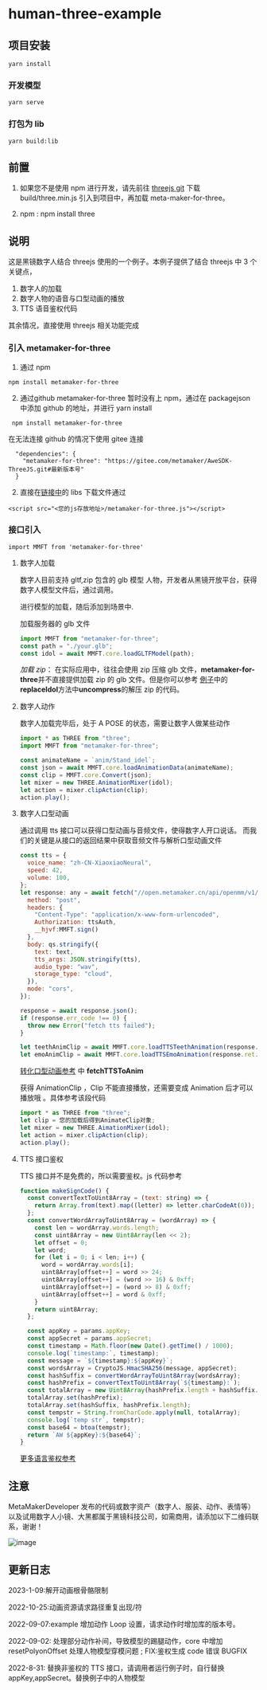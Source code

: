 # human-three-example

## 项目安装

```
yarn install
```

### 开发模型

```
yarn serve
```

### 打包为 lib

```
yarn build:lib
```

## 前置

1. 如果您不是使用 npm 进行开发，请先前往 [threejs git](https://github.com/mrdoob/three.js) 下载 build/three.min.js 引入到项目中，再加载 meta-maker-for-three。

2. npm : npm install three

## 说明

这是黑镜数字人结合 threejs 使用的一个例子。本例子提供了结合 threejs 中 3 个关键点，

1. 数字人的加载
2. 数字人物的语音与口型动画的播放
3. TTS 语音鉴权代码

其余情况，直接使用 threejs 相关功能完成

### 引入 metamaker-for-three

1. 通过 npm

```
npm install metamaker-for-three
```

2. 通过github
metamaker-for-three 暂时没有上 npm，通过在 packagejson 中添加 github 的地址，并进行 yarn install

```
 npm install metamaker-for-three 
```

在无法连接 github 的情况下使用 gitee 连接

```
  "dependencies": {
    "metamaker-for-three": "https://gitee.com/metamaker/AweSDK-ThreeJS.git#最新版本号"
  }
```

2.  直接在[链接中](https://github.com/MetaMakerDeveloper/AweSDK-ThreeJS)的 libs 下载文件通过

```
<script src="<您的js存放地址>/metamaker-for-three.js"></script>
```

### 接口引入

```
import MMFT from 'metamaker-for-three'
```

1. 数字人加载

   数字人目前支持 gltf,zip 包含的 glb 模型 人物，开发者从黑镜开放平台，获得数字人模型文件后，通过调用。

   进行模型的加载，随后添加到场景中.

   加载服务器的 glb 文件

   ```js
   import MMFT from "metamaker-for-three";
   const path = "./your.glb";
   const idol = await MMFT.core.loadGLTFModel(path);
   ```

   _加载 zip_： 在实际应用中，往往会使用 zip 压缩 glb 文件，**metamaker-for-three**并不直接提供加载 zip 的 glb 文件。但是你可以参考 [例子](./examples/example.ts)中的 **replaceIdol**方法中**uncompress**的解压 zip 的代码。

2. 数字人动作

   数字人加载完毕后，处于 A POSE 的状态，需要让数字人做某些动作

   ```js
   import * as THREE from "three";
   import MMFT from "metamaker-for-three";

   const animateName = `anim/Stand_idel`;
   const json = await MMFT.core.loadAnimationData(animateName);
   const clip = MMFT.core.Convert(json);
   let mixer = new THREE.AnimationMixer(idol);
   let action = mixer.clipAction(clip);
   action.play();
   ```

3. 数字人口型动画

   通过调用 tts 接口可以获得口型动画与音频文件，使得数字人开口说话。 而我们的关键是从接口的返回结果中获取音频文件与解析口型动画文件

   ```js
   const tts = {
     voice_name: "zh-CN-XiaoxiaoNeural",
     speed: 42,
     volume: 100,
   };
   let response: any = await fetch("//open.metamaker.cn/api/openmm/v1/text_to_anim", {
     method: "post",
     headers: {
       "Content-Type": "application/x-www-form-urlencoded",
       Authorization: ttsAuth,
       __hjvf:MMFT.sign()
     },
     body: qs.stringify({
       text: text,
       tts_args: JSON.stringify(tts),
       audio_type: "wav",
       storage_type: "cloud",
     }),
     mode: "cors",
   });

   response = await response.json();
   if (response.err_code !== 0) {
     throw new Error("fetch tts failed");
   }

   let teethAnimClip = await MMFT.core.loadTTSTeethAnimation(response.ret.teeth_anim);
   let emoAnimClip = await MMFT.core.loadTTSEmoAnimation(response.ret.expression_anim);
   ```

   [转化口型动画参考](./examples/example.ts) 中 **fetchTTSToAnim**

   获得 AnimationClip ，Clip 不能直接播放，还需要变成 Animation 后才可以播放哦 。具体参考该段代码

   ```js
   import * as THREE from "three";
   let clip = 您的加载后得到AnimateClip对象;
   let mixer = new THREE.AimationMixer(idol);
   let action = mixer.clipAction(clip);
   action.play();
   ```

4. TTS 接口鉴权

   TTS 接口并不是免费的，所以需要鉴权。js 代码参考

   ```js
   function makeSignCode() {
     const convertTextToUint8Array = (text: string) => {
       return Array.from(text).map((letter) => letter.charCodeAt(0));
     };
     const convertWordArrayToUint8Array = (wordArray) => {
       const len = wordArray.words.length;
       const uint8Array = new Uint8Array(len << 2);
       let offset = 0;
       let word;
       for (let i = 0; i < len; i++) {
         word = wordArray.words[i];
         uint8Array[offset++] = word >> 24;
         uint8Array[offset++] = (word >> 16) & 0xff;
         uint8Array[offset++] = (word >> 8) & 0xff;
         uint8Array[offset++] = word & 0xff;
       }
       return uint8Array;
     };

     const appKey = params.appKey;
     const appSecret = params.appSecret;
     const timestamp = Math.floor(new Date().getTime() / 1000);
     console.log(`timestamp:`, timestamp);
     const message = `${timestamp}:${appKey}`;
     const wordsArray = CryptoJS.HmacSHA256(message, appSecret);
     const hashSuffix = convertWordArrayToUint8Array(wordsArray);
     const hashPrefix = convertTextToUint8Array(`${timestamp}:`);
     const totalArray = new Uint8Array(hashPrefix.length + hashSuffix.length);
     totalArray.set(hashPrefix);
     totalArray.set(hashSuffix, hashPrefix.length);
     const tempstr = String.fromCharCode.apply(null, totalArray);
     console.log(`temp str`, tempstr);
     const base64 = btoa(tempstr);
     return `AW ${appKey}:${base64}`;
   }
   ```
    [更多语言鉴权参考](https://help.metamaker.cn/open/28ca/c4e6)
## 注意

MetaMakerDeveloper 发布的代码或数字资产（数字人、服装、动作、表情等）以及试用数字人小镜、大黑都属于黑镜科技公司，如需商用，请添加以下二维码联系，谢谢！

![image](./code.jpg)

## 更新日志

2023-1-09:解开动画根骨骼限制

2022-10-25:动画资源请求路径重复出现/符

2022-09-07:example 增加动作 Loop 设置，请求动作时增加库的版本号。

2022-09-02: 处理部分动作补间，导致模型的踢腿动作，core 中增加 resetPolyonOffset 处理人物模型穿模问题 ; FIX:鉴权生成 code 错误 BUGFIX

2022-8-31: 替换非鉴权的 TTS 接口，请调用者运行例子时，自行替换 appKey,appSecret。替换例子中的人物模型

```

```
